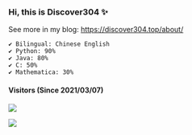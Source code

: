 ### Hi, this is Discover304 ✨ 

See more in my blog: https://discover304.top/about/

```
✔️ Bilingual: Chinese English
✔️ Python: 90%      
✔️ Java: 80%        
✔️ C: 50%           
✔️ Mathematica: 30% 
```
#### Visitors (Since 2021/03/07)
[![](https://count.getloli.com/get/@Discover304?theme=gelbooru)](https://count.getloli.com/get/@Discover304?theme=gelbooru)

[![](https://github-readme-stats.vercel.app/api?username=discover304&theme=default&bg_color=000000&text_color=FFFFFF&title_color=FFFFFF&count_private=true)](https://github.com/Discover304)

<!--
[![willianrod's wakatime stats](https://github-readme-stats.vercel.app/api/wakatime?username=Discover304)](https://wakatime.com/dashboard)
-->
<!--
**Discover304/Discover304** is a ✨ _special_ ✨ repository because its `README.md` (this file) appears on your GitHub profile.

Here are some ideas to get you started:

- 🔭 I’m currently working on ...
- 🌱 I’m currently learning ...
- 👯 I’m looking to collaborate on ...
- 🤔 I’m looking for help with ...
- 💬 Ask me about ...
- 📫 How to reach me: ...
- 😄 Pronouns: ...
- ⚡ Fun fact: ...
-->
